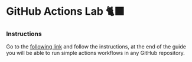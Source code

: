 # GitHub Actions Lab 🐈‍⬛

###	Instructions
Go to the [following link](https://docs.github.com/es/actions/quickstart) and follow the instructions, at the end of the guide you will be able to run simple actions workflows in any GitHub repository.
